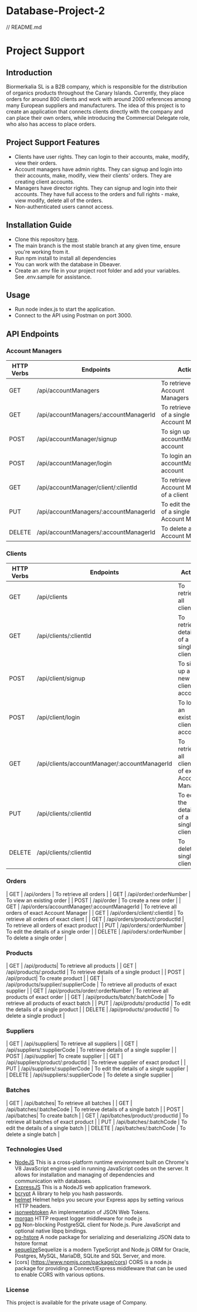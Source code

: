 # Database-Project-2
// README.md
# Project Support
## Introduction

Biormerkalia SL is a B2B company, which is responsible for the distribution of organics products throughout the Canary Islands. Currently, they place orders for around 800 clients and work with around 2000 references among many European suppliers and manufacturers. The idea of this project is to create an application that connects clients directly with the company and can place their own orders, while introducing the Commercial Delegate role, who also has access to place orders.

## Project Support Features
* Clients have user rights. They can login to their accounts, make, modify, view their orders.
* Account managers have admin rights. They can signup and login into their accounts, make, modify, view their clients' orders. They are creating client accounts.
* Managers have director rights. They can signup and login into their accounts. They have full access to the orders and full rights - make, view modify, delete all of the orders.
* Non-authenticated users cannot access.

## Installation Guide
* Clone this repository [here](https://github.com/itselenasinh/Database-Project-2).
* The main branch is the most stable branch at any given time, ensure you're working from it.
* Run npm install to install all dependencies
* You can work with the database in Dbeaver.
* Create an .env file in your project root folder and add your variables. See .env.sample for assistance.

## Usage
* Run node index.js to start the application.
* Connect to the API using Postman on port 3000.

## API Endpoints

### Account Managers

| HTTP Verbs | Endpoints | Action |
| --- | --- | --- |
| GET | /api/accountManagers | To retrieve all Account Managers |
| GET | /api/accountManagers/:accountManagerId | To retrieve details of a single Account Manager|
| POST | /api/accountManager/signup | To sign up a new accountManager's account |
| POST | /api/accountManager/login | To login an accountManager's account |
| GET | /api/accountManager/client/:clientId | To retrieve exact Account Manager of a client |
| PUT | /api/accountManagers/:accountManagerId | To edit the details of a single Account Manager|
| DELETE | /api/accountManagers/:accountManagerId | To delete a single Account Manager |

### Clients

| HTTP Verbs | Endpoints | Action |
| --- | --- | --- |
| GET | /api/clients | To retrieve all clients |
| GET | /api/clients/:clientId | To retrieve details of a single client |
| POST | /api/client/signup | To sign up a new client account |
| POST | /api/client/login | To login an existing client account |
| GET | /api/clients/accountManager/:accountManagerId | To retrieve all clients of exact Account Manager |
| PUT | /api/clients/:clientId | To edit the details of a single client |
| DELETE | /api/clients/:clientId | To delete a single client |

### Orders

| GET | /api/orders | To retrieve all orders |
| GET | /api/order/:orderNumber | To view an existing order |
| POST | /api/order | To create a new order |
| GET | /api/orders/accountManager/:accountManagerId | To retrieve all orders of exact Account Manager |
| GET | /api/orders/client/:clientId | To retrieve all orders of exact client |
| GET | /api/orders/product/:productId | To retrieve all orders of exact product |
| PUT | /api/orders/:orderNumber | To edit the details of a single order |
| DELETE | /api/oders/:orderNumber | To delete a single order |

### Products

| GET | /api/products| To retrieve all products |
| GET | /api/products/:productId | To retrieve details of a single product |
| POST | /api/product| To create product |
| GET | /api/products/supplier/:supplierCode | To retrieve all products of exact supplier | 
| GET | /api/products/order/:orderNumber | To retrieve all products of exact order | 
| GET | /api/products/batch/:batchCode | To retrieve all products of exact batch | 
| PUT | /api/produts/:productId | To edit the details of a single product |
| DELETE | /api/products/:productId | To delete a single product |

### Suppliers

| GET | /api/suppliers| To retrieve all suppliers |
| GET | /api/suppliers/:supplierCode | To retrieve details of a single supplier |
| POST | /api/supplier| To create supplier |
| GET | /api/suppliers/product/:productId | To retrieve supplier of exact product | 
| PUT | /api/suppliers/:supplierCode | To edit the details of a single supplier |
| DELETE | /api/suppliers/:supplierCode | To delete a single supplier |

### Batches

| GET | /api/batches| To retrieve all batches |
| GET | /api/batches/:batcheCode | To retrieve details of a single batch |
| POST | /api/batches| To create batch |
| GET | /api/batches/product/:productId | To retrieve all batches of exact product |
| PUT | /api/batches/:batchCode | To edit the details of a single batch |
| DELETE | /api/batches/:batchCode | To delete a single batch |

### Technologies Used
* [NodeJS](https://nodejs.org/) This is a cross-platform runtime environment built on Chrome's V8 JavaScript engine used in running JavaScript codes on the server. It allows for installation and managing of dependencies and communication with databases.
* [ExpressJS](https://www.expresjs.org/) This is a NodeJS web application framework.
* [bcrypt](https://www.npmjs.com/package/bcrypt) A library to help you hash passwords.
* [helmet](https://www.npmjs.com/package/helmet) Helmet helps you secure your Express apps by setting various HTTP headers. 
* [jsonwebtoken](https://www.npmjs.com/package/jsonwebtoken) An implementation of JSON Web Tokens.
* [morgan](https://www.npmjs.com/package/morgan) HTTP request logger middleware for node.js
* [pg](https://www.npmjs.com/package/pg) Non-blocking PostgreSQL client for Node.js. Pure JavaScript and optional native libpq bindings.
* [pg-hstore](https://www.npmjs.com/package/pg-hstore) A node package for serializing and deserializing JSON data to hstore format
* [sequelize](https://sequelize.org/)Sequelize is a modern TypeScript and Node.js ORM for Oracle, Postgres, MySQL, MariaDB, SQLite and SQL Server, and more. 
* [cors] (https://www.npmjs.com/package/cors) CORS is a node.js package for providing a Connect/Express middleware that can be used to enable CORS with various options.

### License
This project is available for the private usage of Company.